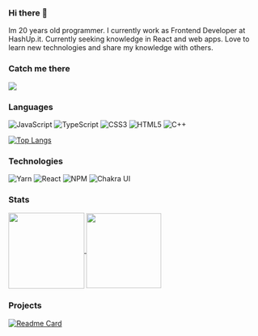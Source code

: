 ### Hi there 👋

<!--
**patrykrossa/patrykrossa** is a ✨ _special_ ✨ repository because its `README.md` (this file) appears on your GitHub profile.

Here are some ideas to get you started:

- 🔭 I’m currently working on ...
- 🌱 I’m currently learning ...
- 👯 I’m looking to collaborate on ...
- 🤔 I’m looking for help with ...
- 💬 Ask me about ...
- 📫 How to reach me: ...
- 😄 Pronouns: ...
- ⚡ Fun fact: ...
-->
Im 20 years old programmer. I currently work as Frontend Developer at HashUp.it. Currently seeking knowledge in React and web apps. Love to learn new technologies and share my knowledge with others.

### Catch me there
<a href="https://www.linkedin.com/in/patrykrossa/"> <img src="https://img.shields.io/badge/linkedin-%230077B5.svg?style=for-the-badge&logo=linkedin&color=2E2524&logoColor=white"/> </a>

### Languages
![JavaScript](https://img.shields.io/badge/javascript-%23323330.svg?style=flat-square&logo=javascript&color=2E2524&logoColor=white)
![TypeScript](https://img.shields.io/badge/typescript-%23007ACC.svg?style=flat-square&logo=typescript&color=2E2524&logoColor=white)
![CSS3](https://img.shields.io/badge/css3-%231572B6.svg?style=flat-square&logo=css3&color=2E2524&logoColor=white)
![HTML5](https://img.shields.io/badge/html5-%23E34F26.svg?style=flat-square&logo=html5&color=2E2524&logoColor=white)
![C++](https://img.shields.io/badge/c++-%3670A0.svg?style=flat-square&logo=c%2B%2B&color=2E2524&logoColor=white)

[![Top Langs](https://github-readme-stats.vercel.app/api/top-langs/?username=patrykrossa&layout=compact&theme=darcula)](https://github.com/patrykrossa/github-readme-stats)

### Technologies
![Yarn](https://img.shields.io/badge/yarn-%232C8EBB.svg?style=flat-square&logo=yarn&color=2E2524&logoColor=white)
![React](https://img.shields.io/badge/react-%2320232a.svg?style=flat-square&logo=react&color=2E2524&logoColor=white)
![NPM](https://img.shields.io/badge/NPM-%23000000.svg?style=flat-square&logo=npm&color=2E2524&logoColor=white)
![Chakra UI](https://img.shields.io/badge/Chakra_%20UI-%23007ACC.svg?style=flat-square&logo=chakraui&color=2E2524&logoColor=white)

### Stats
<div>
<a href="https://github.com/patrykrossa/github-readme-stats">
  <img align="center" height="150px" src="https://github-readme-stats.vercel.app/api?username=patrykrossa&count_private=true&layout=compact&theme=darcula&show_icons=true" />
</a>
 <img align="center" height="148px"   src="https://tenor.com/view/the-it-crowd-dedcel-doge-dogecoin-fire-gif-21249833.gif" />
</div>

### Projects 
[![Readme Card](https://github-readme-stats.vercel.app/api/pin/?username=patrykrossa&repo=financial-chart-made-simple&theme=darcula)](https://github.com/patrykrossa/financial-chart-made-simple?)


